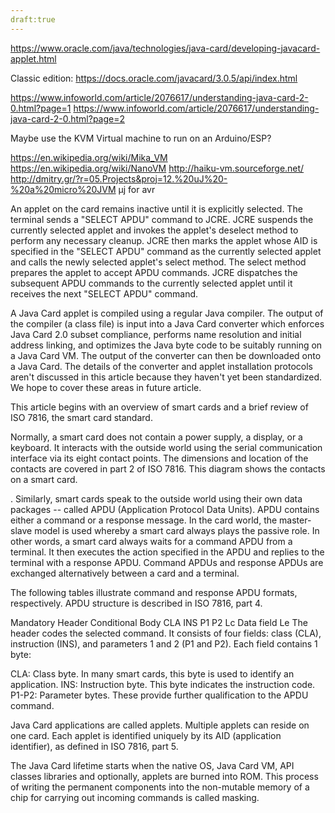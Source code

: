 ```yaml
---
draft:true
---
```

https://www.oracle.com/java/technologies/java-card/developing-javacard-applet.html  

Classic edition:
https://docs.oracle.com/javacard/3.0.5/api/index.html

https://www.infoworld.com/article/2076617/understanding-java-card-2-0.html?page=1
https://www.infoworld.com/article/2076617/understanding-java-card-2-0.html?page=2

Maybe use the KVM Virtual machine to run on an Arduino/ESP?

https://en.wikipedia.org/wiki/Mika_VM
https://en.wikipedia.org/wiki/NanoVM
http://haiku-vm.sourceforge.net/
http://dmitry.gr/?r=05.Projects&proj=12.%20uJ%20-%20a%20micro%20JVM μj for avr

An applet on the card remains inactive until it is explicitly selected. The terminal sends a "SELECT APDU" command to JCRE. JCRE suspends the currently selected applet and invokes the applet's deselect method to perform any necessary cleanup. JCRE then marks the applet whose AID is specified in the "SELECT APDU" command as the currently selected applet and calls the newly selected applet's select method. The select method prepares the applet to accept APDU commands. JCRE dispatches the subsequent APDU commands to the currently selected applet until it receives the next "SELECT APDU" command.

A Java Card applet is compiled using a regular Java compiler. The output of the compiler (a class file) is input into a Java Card converter which enforces Java Card 2.0 subset compliance, performs name resolution and initial address linking, and optimizes the Java byte code to be suitably running on a Java Card VM. The output of the converter can then be downloaded onto a Java Card. The details of the converter and applet installation protocols aren't discussed in this article because they haven't yet been standardized. We hope to cover these areas in future article.

This article begins with an overview of smart cards and a brief review of ISO 7816, the smart card standard.

Normally, a smart card does not contain a power supply, a display, or a keyboard. It interacts with the outside world using the serial communication interface via its eight contact points. The dimensions and location of the contacts are covered in part 2 of ISO 7816. This diagram shows the contacts on a smart card.

. Similarly, smart cards speak to the outside world using their own data packages -- called APDU (Application Protocol Data Units). APDU contains either a command or a response message. In the card world, the master-slave model is used whereby a smart card always plays the passive role. In other words, a smart card always waits for a command APDU from a terminal. It then executes the action specified in the APDU and replies to the terminal with a response APDU. Command APDUs and response APDUs are exchanged alternatively between a card and a terminal.

The following tables illustrate command and response APDU formats, respectively. APDU structure is described in ISO 7816, part 4.

Mandatory Header	Conditional Body
CLA	INS	P1	P2	Lc	Data field	Le
The header codes the selected command. It consists of four fields: class (CLA), instruction (INS), and parameters 1 and 2 (P1 and P2). Each field contains 1 byte:

CLA: Class byte. In many smart cards, this byte is used to identify an application.
INS: Instruction byte. This byte indicates the instruction code.
P1-P2: Parameter bytes. These provide further qualification to the APDU command.

 Java Card applications are called applets. Multiple applets can reside on one card. Each applet is identified uniquely by its AID (application identifier), as defined in ISO 7816, part 5.

 The Java Card lifetime starts when the native OS, Java Card VM, API classes libraries and optionally, applets are burned into ROM. This process of writing the permanent components into the non-mutable memory of a chip for carrying out incoming commands is called masking.

